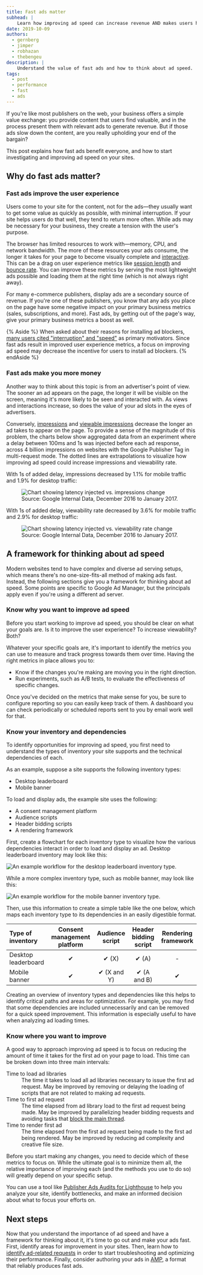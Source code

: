 ```yaml
---
title: Fast ads matter
subhead: |
    Learn how improving ad speed can increase revenue AND makes users happy.
date: 2019-10-09
authors:
  - gernberg
  - jimper
  - robhazan
  - thebengeu
description: |
    Understand the value of fast ads and how to think about ad speed.
tags:
  - post
  - performance
  - fast
  - ads
---
```


If you're like most publishers on the web, your business offers a simple value exchange: you provide content that users find valuable, and in the process present them with relevant ads to generate revenue. But if those ads slow down the content, are you really upholding your end of the bargain?

This post explains how fast ads benefit everyone, and how to start investigating and improving ad speed on your sites.

## Why do fast ads matter?

### Fast ads improve the user experience

Users come to your site for the content, not for the ads—they usually want to get some value as quickly as possible, with minimal interruption. If your site helps users do that well, they tend to return more often. While ads may be necessary for your business, they create a tension with the user's purpose.

The browser has limited resources to work with—memory, CPU, and network bandwidth. The more of these resources your ads consume, the longer it takes for your page to become visually complete and [interactive](/interactive/). This can be a drag on user experience metrics like [session length](https://en.wikipedia.org/wiki/Session_(web_analytics)) and [bounce rate](https://en.wikipedia.org/wiki/Bounce_rate). You can improve these metrics by serving the most lightweight ads possible and loading them at the right time (which is not always right away).

For many e-commerce publishers, display ads are a secondary source of revenue. If you're one of these publishers, you know that any ads you place on the page have some negative impact on your primary business metrics (sales, subscriptions, and more). Fast ads, by getting out of the page's way, give your primary business metrics a boost as well.

{% Aside %}
When asked about their reasons for installing ad blockers, [many users cited "interruption" and "speed"](https://pagefair.com/blog/2017/adblockreport/) as primary motivators. Since fast ads result in improved user experience metrics, a focus on improving ad speed may decrease the incentive for users to install ad blockers.
{% endAside %}

### Fast ads make you more money

Another way to think about this topic is from an advertiser's point of view. The sooner an ad appears on the page, the longer it will be visible on the screen, meaning it's more likely to be seen and interacted with. As views and interactions increase, so does the value of your ad slots in the eyes of advertisers.

Conversely, [impressions](https://en.wikipedia.org/wiki/Impression_(online_media)) and [viewable impressions](https://en.wikipedia.org/wiki/Viewable_Impression) decrease the longer an ad takes to appear on the page. To provide a sense of the magnitude of this problem, the charts below show aggregated data from an experiment where a delay between 100ms and 1s was injected before each ad response, across 4 billion impressions on websites with the Google Publisher Tag in multi-request mode. The dotted lines are extrapolations to visualize how improving ad speed could increase impressions and viewability rate.

With 1s of added delay, impressions decreased by 1.1% for mobile traffic and 1.9% for desktop traffic:

<figure class="w-figure w-figure--center">
  <img src="./ad-latency-injected-vs-impressions-change.svg" alt="Chart showing latency injected vs. impressions change">
  <figcaption class="w-figcaption">
    Source: Google Internal Data, December 2016 to January 2017.
  </figcaption>
</figure>

With 1s of added delay, viewability rate decreased by 3.6% for mobile traffic and 2.9% for desktop traffic:

<figure class="w-figure w-figure--center">
  <img src="./ad-latency-injected-vs-viewability-rate-change.svg" alt="Chart showing latency injected vs. viewability rate change">
  <figcaption class="w-figcaption">
    Source: Google Internal Data, December 2016 to January 2017.
  </figcaption>
</figure>

## A framework for thinking about ad speed

Modern websites tend to have complex and diverse ad serving setups, which means there's no one-size-fits-all method of making ads fast. Instead, the following sections give you a framework for thinking about ad speed. Some points are specific to Google Ad Manager, but the principals apply even if you're using a different ad server.

### Know why you want to improve ad speed

Before you start working to improve ad speed, you should be clear on what your goals are. Is it to improve the user experience? To increase viewability? Both?

Whatever your specific goals are, it's important to identify the metrics you can use to measure and track progress towards them over time. Having the right metrics in place allows you to:

*   Know if the changes you're making are moving you in the right direction.
*   Run experiments, such as A/B tests, to evaluate the effectiveness of specific changes.

Once you've decided on the metrics that make sense for you, be sure to configure reporting so you can easily keep track of them. A dashboard you can check periodically or scheduled reports sent to you by email work well for that.

### Know your inventory and dependencies

To identify opportunities for improving ad speed, you first need to understand the types of inventory your site supports and the technical dependencies of each.

As an example, suppose a site supports the following inventory types:
* Desktop leaderboard
* Mobile banner

To load and display ads, the example site uses the following:
* A consent management platform
* Audience scripts
* Header bidding scripts
* A rendering framework

First, create a flowchart for each inventory type to visualize how the various dependencies interact in order to load and display an ad. Desktop leaderboard inventory may look like this:

![An example workflow for the desktop leaderboard inventory type.](./desktop-leaderboard.svg)

While a more complex inventory type, such as mobile banner, may look like this:

![An example workflow for the mobile banner inventory type.](./mobile-banner.svg)

Then, use this information to create a simple table like the one below, which maps each inventory type to its dependencies in an easily digestible format.

| Type of inventory   | Consent management platform | Audience script    | Header bidding script | Rendering framework |
|:--------------------|:---------------------------:|:------------------:|:---------------------:|:-------------------:|
| Desktop leaderboard |  &#x2714;                   | &#x2714; (X)       | &#x2714; (A)          | -                   |
| Mobile banner       |  &#x2714;                   | &#x2714; (X and Y) | &#x2714; (A and B)    | &#x2714;            |

Creating an overview of inventory types and dependencies like this helps to identify critical paths and areas for optimization. For example, you may find that some dependencies are included unnecessarily and can be removed for a quick speed improvement. This information is especially useful to have when analyzing ad loading times.

### Know where you want to improve

A good way to approach improving ad speed is to focus on reducing the amount of time it takes for the first ad on your page to load. This time can be broken down into three main intervals:

<dl>
    <dt>Time to load ad libraries</dt>
    <dd>The time it takes to load all ad libraries necessary to issue the first ad request. May be improved by removing or delaying the loading of scripts that are not related to making ad requests.</dd>
    <dt>Time to first ad request</dt>
    <dd>The time elapsed from ad library load to the first ad request being made. May be improved by parallelizing header bidding requests and avoiding tasks that <a href="/mainthread-work-breakdown/">block the main thread</a>.</dd>
    <dt>Time to render first ad</dt>
    <dd>The time elapsed from the first ad request being made to the first ad being rendered. May be improved by reducing ad complexity and creative file size.</dd>
</dl>

Before you start making any changes, you need to decide which of these metrics to focus on. While the ultimate goal is to minimize them all, the relative importance of improving each (and the methods you use to do so) will greatly depend on your specific setup.

You can use a tool like [Publisher Ads Audits for Lighthouse](https://developers.google.com/publisher-ads-audits) to help you analyze your site, identify bottlenecks, and make an informed decision about what to focus your efforts on.

## Next steps

Now that you understand the importance of ad speed and have a framework for thinking about it, it's time to go out and make your ads fast. First, identify areas for improvement in your sites. Then, learn how to [identify ad-related requests]() in order to start troubleshooting and optimizing their performance. Finally, consider authoring your ads in [AMP](https://amp.dev/about/ads/), a format that reliably produces fast ads.
